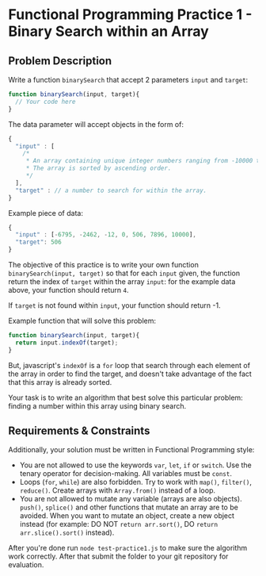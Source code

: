 # Functional Programming Practice 1 - Binary Search within an Array

## Problem Description

Write a function `binarySearch` that accept 2 parameters `input` and `target`:

```javascript
function binarySearch(input, target){
  // Your code here
}
```

The data parameter will accept objects in the form of:

```javascript
{
  "input" : [
    /*
     * An array containing unique integer numbers ranging from -10000 to 10000.
     * The array is sorted by ascending order.
     */
  ],
  "target" : // a number to search for within the array.
}
```

Example piece of data:

```javascript
{
  "input" : [-6795, -2462, -12, 0, 506, 7896, 10000],
  "target": 506
}
```

The objective of this practice is to write your own function `binarySearch(input, target)` so that for each `input` given, the function return the index of `target` within the array `input`: for the example data above, your function should return `4`.

If `target` is not found within `input`, your function should return -1.

Example function that will solve this problem:

```javascript
function binarySearch(input, target){
  return input.indexOf(target);
}
```

But, javascript's `indexOf` is a `for` loop that search through each element of the array in order to find the target, and doesn't take advantage of the fact that this array is already sorted.

Your task is to write an algorithm that best solve this particular problem: finding a number within this array using binary search.

## Requirements & Constraints

Additionally, your solution must be written in Functional Programming style:

- You are not allowed to use the keywords `var`, `let`, `if` or `switch`. Use the tenary operator for decision-making. All variables must be `const`.
- Loops (`for`, `while`) are also forbidden. Try to work with `map()`, `filter()`, `reduce()`. Create arrays with `Array.from()` instead of a loop.
- You are not allowed to mutate any variable (arrays are also objects). `push()`, `splice()` and other functions that mutate an array are to be avoided. When you want to mutate an object, create a new object instead (for example: DO NOT `return arr.sort()`, DO `return arr.slice().sort()` instead).

After you're done run `node test-practice1.js` to make sure the algorithm work correctly. After that submit the folder to your git repository for evaluation.
